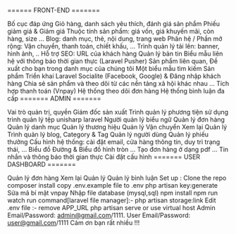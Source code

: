 ====== FRONT-END =======

Bố cục đáp ứng
Giỏ hàng, danh sách yêu thích, đánh giá sản phẩm
Phiếu giảm giá & Giảm giá
Thuộc tính sản phẩm: giá vốn, giá khuyến mãi, còn hàng, size ...
Blog: danh mục, thẻ, nội dung, trang web
Phân hệ / Phần mở rộng: Vận chuyển, thanh toán, chiết khấu, ...
Trình quản lý tải lên: banner, hình ảnh, ..
Hỗ trợ SEO: URL của khách hàng
Quản lý bản tin
Biểu mẫu liên hệ với thông báo thời gian thực (Laravel Pusher)
Sản phẩm liên quan, Đề xuất cho bạn trong danh mục của chúng tôi
Một biểu mẫu tìm kiếm Sản phẩm
Triển khai Laravel Socialite (Facebook, Google) & Đăng nhập khách hàng
Chia sẻ sản phẩm và theo dõi từ các nền tảng xã hội khác nhau ...
Tích hợp thanh toán (Vnpay)
Hệ thống theo dõi đơn hàng
Hệ thống bình luận đa cấp
======= ADMIN =======

Vai trò quản trị, quyền
Giám đốc sản xuất
Trình quản lý phương tiện sử dụng trình quản lý tệp unisharp laravel
Người quản lý biểu ngữ
Quản lý đơn hàng
Quản lý danh mục
Quản lý thương hiệu
Quản lý Vận chuyển
Xem lại Quản lý
Trình quản lý blog, Category & Tag
Quản lý người dùng
Quản lý phiếu thưởng
Cấu hình hệ thống: cài đặt email, cửa hàng thông tin, duy trì trạng thái, ...
Biểu đồ Đường & Biểu đồ hình tròn ...
Tạo đơn hàng ở dạng pdf ...
Tin nhắn và thông báo thời gian thực
Cài đặt cấu hình
======= USER DASHBOARD =======

Quản lý đơn hàng
Xem lại Quản lý
Quản lý bình luận
Set up :
Clone the repo
composer install
copy .env.example file to .env
php artisan key:generate
Sửa mã bí mật vnpay
Nhập file database (mysql,sql)
npm install
npm run watch
run command[laravel file manager]:- php artisan storage:link
Edit .env file :- remove APP_URL
php artisan serve or use virtual host
Admin Email/Password: admin@gmail.com/1111. User Email/Password: user@gmail.com/1111
Cảm ơn bạn rất nhiều !!!